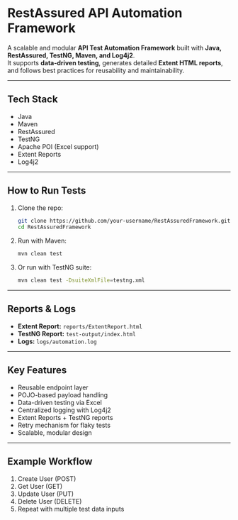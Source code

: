   # RestAssured API Automation Framework

  A scalable and modular **API Test Automation Framework** built with **Java, RestAssured, TestNG, Maven, and Log4j2**.  
  It supports **data-driven testing**, generates detailed **Extent HTML reports**, and follows best practices for reusability and maintainability.

  ---

  ##  Tech Stack
  - Java  
  - Maven  
  - RestAssured  
  - TestNG  
  - Apache POI (Excel support)  
  - Extent Reports  
  - Log4j2  


---

##  How to Run Tests
1. Clone the repo:
   ```bash
   git clone https://github.com/your-username/RestAssuredFramework.git
   cd RestAssuredFramework
   ```

2. Run with Maven:
   ```bash
   mvn clean test
   ```

3. Or run with TestNG suite:
   ```bash
   mvn clean test -DsuiteXmlFile=testng.xml
   ```

---

##  Reports & Logs
- **Extent Report:** `reports/ExtentReport.html`  
- **TestNG Report:** `test-output/index.html`  
- **Logs:** `logs/automation.log`  

---

##  Key Features
- Reusable endpoint layer  
- POJO-based payload handling  
- Data-driven testing via Excel  
- Centralized logging with Log4j2  
- Extent Reports + TestNG reports  
- Retry mechanism for flaky tests  
- Scalable, modular design  

---

##  Example Workflow
1. Create User (POST)  
2. Get User (GET)  
3. Update User (PUT)  
4. Delete User (DELETE)  
5. Repeat with multiple test data inputs  


